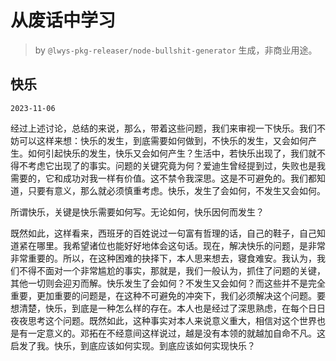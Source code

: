 # 从废话中学习

> by `@lwys-pkg-releaser/node-bullshit-generator` 生成，非商业用途。

## 快乐

`2023-11-06`

经过上述讨论，总结的来说，那么，带着这些问题，我们来审视一下快乐。我们不妨可以这样来想：快乐的发生，到底需要如何做到，不快乐的发生，又会如何产生。如何引起快乐的发生，快乐又会如何产生？生活中，若快乐出现了，我们就不得不考虑它出现了的事实。问题的关键究竟为何？爱迪生曾经提到过，失败也是我需要的，它和成功对我一样有价值。这不禁令我深思。这是不可避免的。我们都知道，只要有意义，那么就必须慎重考虑。快乐，发生了会如何，不发生又会如何。

所谓快乐，关键是快乐需要如何写。无论如何，快乐因何而发生？

既然如此，这样看来，西班牙的百姓说过一句富有哲理的话，自己的鞋子，自己知道紧在哪里。我希望诸位也能好好地体会这句话。现在，解决快乐的问题，是非常非常重要的。所以，在这种困难的抉择下，本人思来想去，寝食难安。我认为，我们不得不面对一个非常尴尬的事实，那就是，我们一般认为，抓住了问题的关键，其他一切则会迎刃而解。快乐发生了会如何？不发生又会如何？而这些并不是完全重要，更加重要的问题是，在这种不可避免的冲突下，我们必须解决这个问题。要想清楚，快乐，到底是一种怎么样的存在。本人也是经过了深思熟虑，在每个日日夜夜思考这个问题。既然如此，这种事实对本人来说意义重大，相信对这个世界也是有一定意义的。邓拓在不经意间这样说过，越是没有本领的就越加自命不凡。这启发了我。快乐，到底应该如何实现。到底应该如何实现快乐？